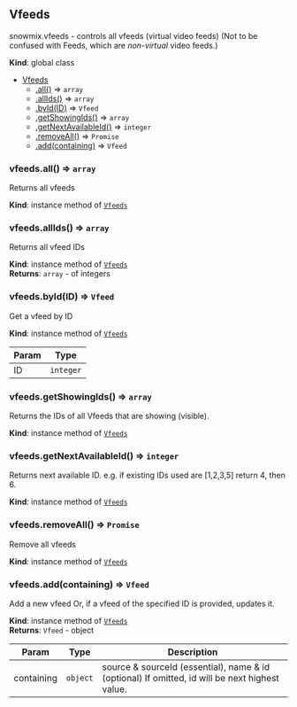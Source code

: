 <a name="Vfeeds"></a>

## Vfeeds
snowmix.vfeeds - controls all vfeeds (virtual video feeds)
(Not to be confused with Feeds, which are _non-virtual_ video feeds.)

**Kind**: global class  

* [Vfeeds](#Vfeeds)
    * [.all()](#Vfeeds+all) ⇒ <code>array</code>
    * [.allIds()](#Vfeeds+allIds) ⇒ <code>array</code>
    * [.byId(ID)](#Vfeeds+byId) ⇒ <code>Vfeed</code>
    * [.getShowingIds()](#Vfeeds+getShowingIds) ⇒ <code>array</code>
    * [.getNextAvailableId()](#Vfeeds+getNextAvailableId) ⇒ <code>integer</code>
    * [.removeAll()](#Vfeeds+removeAll) ⇒ <code>Promise</code>
    * [.add(containing)](#Vfeeds+add) ⇒ <code>Vfeed</code>

<a name="Vfeeds+all"></a>

### vfeeds.all() ⇒ <code>array</code>
Returns all vfeeds

**Kind**: instance method of <code>[Vfeeds](#Vfeeds)</code>  
<a name="Vfeeds+allIds"></a>

### vfeeds.allIds() ⇒ <code>array</code>
Returns all vfeed IDs

**Kind**: instance method of <code>[Vfeeds](#Vfeeds)</code>  
**Returns**: <code>array</code> - of integers  
<a name="Vfeeds+byId"></a>

### vfeeds.byId(ID) ⇒ <code>Vfeed</code>
Get a vfeed by ID

**Kind**: instance method of <code>[Vfeeds](#Vfeeds)</code>  

| Param | Type |
| --- | --- |
| ID | <code>integer</code> | 

<a name="Vfeeds+getShowingIds"></a>

### vfeeds.getShowingIds() ⇒ <code>array</code>
Returns the IDs of all Vfeeds that are showing (visible).

**Kind**: instance method of <code>[Vfeeds](#Vfeeds)</code>  
<a name="Vfeeds+getNextAvailableId"></a>

### vfeeds.getNextAvailableId() ⇒ <code>integer</code>
Returns next available ID.
e.g. if existing IDs used are [1,2,3,5] return 4, then 6.

**Kind**: instance method of <code>[Vfeeds](#Vfeeds)</code>  
<a name="Vfeeds+removeAll"></a>

### vfeeds.removeAll() ⇒ <code>Promise</code>
Remove all vfeeds

**Kind**: instance method of <code>[Vfeeds](#Vfeeds)</code>  
<a name="Vfeeds+add"></a>

### vfeeds.add(containing) ⇒ <code>Vfeed</code>
Add a new vfeed
Or, if a vfeed of the specified ID is provided, updates it.

**Kind**: instance method of <code>[Vfeeds](#Vfeeds)</code>  
**Returns**: <code>Vfeed</code> - object  

| Param | Type | Description |
| --- | --- | --- |
| containing | <code>object</code> | source & sourceId (essential), name & id (optional) If omitted, id will be next highest value. |

